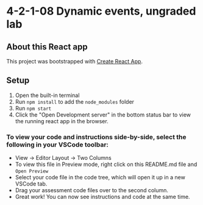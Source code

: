 # 4-2-1-08 Dynamic events, ungraded lab

## About this React app

This project was bootstrapped with [Create React App](https://github.com/facebook/create-react-app).

## Setup

1. Open the built-in terminal
2. Run `npm install` to add the `node_modules` folder
3. Run `npm start`
4. Click the "Open Development server" in the bottom status bar to view the running react app in the browser.

### **To view your code and instructions side-by-side**, select the following in your VSCode toolbar:

- View -> Editor Layout -> Two Columns
- To view this file in Preview mode, right click on this README.md file and `Open Preview`
- Select your code file in the code tree, which will open it up in a new VSCode tab.
- Drag your assessment code files over to the second column. 
- Great work! You can now see instructions and code at the same time.
